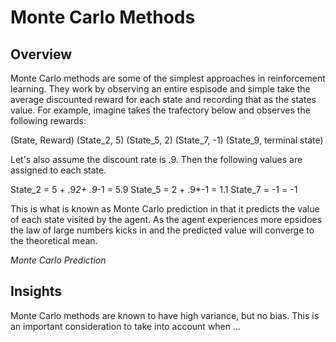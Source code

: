 # Monte Carlo Methods 

## Overview 

Monte Carlo methods are some of the simplest approaches in reinforcement learning. They work by observing an entire espisode and simple take the average discounted reward for each state and recording that as the states value. For example, imagine takes the trafectory below and observes the following rewards:

(State, Reward)
(State_2, 5)
(State_5, 2)
(State_7, -1)
(State_9, terminal state)

Let's also assume the discount rate is .9. Then the following values are assigned to each state.

State_2 = 5 + .9*2+ .9*-1 = 5.9
State_5 = 2 + .9*-1       = 1.1
State_7 = -1              = -1

This is what is known as Monte Carlo prediction in that it predicts the value of each state visited by the agent. As the agent experiences more epsidoes the law of large numbers kicks in and the predicted value will converge to the theoretical mean. 

*Monte Carlo Prediction* 

## Insights

Monte Carlo methods are known to have high variance, but no bias. This is an important consideration to take into account when ...

